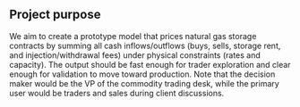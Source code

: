 ## Project purpose
We aim to create a prototype model that prices natural gas storage contracts by summing all cash inflows/outflows (buys, sells, storage rent, and injection/withdrawal fees) under physical constraints (rates and capacity). The output should be fast enough for trader exploration and clear enough for validation to move toward production. Note that the decision maker would be the VP of the commodity trading desk, while the primary user would be traders and sales during client discussions.
